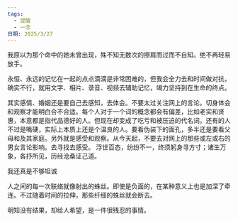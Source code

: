 ```yaml
---
tags:
  - 提醒
  - 一念
日期: 2025/3/27
---
```

我原以为那个命中的她未曾出现，殊不知无数次的擦肩而过而不自知。绝不再轻易放手。

永恒、永远的记忆在一起的点点滴滴是非常困难的，但我会全力去和时间做对抗，确实不行，就用文字、相片、录音、视频去辅助记忆，竭力坚持到在生命的终点。

其实感情、婚姻还是要自己去感知，去体会。不要太过关注网上的言论。切身体会和观察才能明白合不合适。每个人对于一个词的概念都会有偏差，比如老实和贤惠，本意都是指代品德好的人。但现在却变成了吃亏和被压迫的代名词。还有的人不过是嘴硬，实际上本质上还是个温良的人。要看伪装下的面孔，多半还是要看父母和及其家庭。另外就是感受和观察。从今天起，不要去对网上的那些或左或右的男女言论影响。去寻找去感受。
浮世百态，纷纷不一，终须躬身寻方寸；诸生万象，各抒所见，历经沧桑证己道。

我还真是不够坦诚

人之间的每一次联络就像射出的蛛丝。即使是负面的，在某种意义上也是加深了牵连。不过随着时间的拉伸，那些纤细的蛛丝就会断去。

明知没有结果，却给人希望，是一件很残忍的事情。